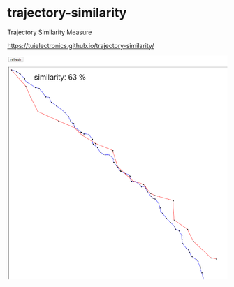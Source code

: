 # trajectory-similarity
Trajectory Similarity Measure

https://tuielectronics.github.io/trajectory-similarity/

![demo](/image.png)
